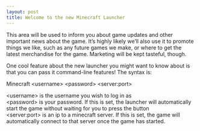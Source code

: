 ```yaml
---
layout: post
title: Welcome to the new Minecraft Launcher
---
```

This area will be used to inform you about game updates and other important news about the game. It’s highly likely we’ll also use it to promote things we like, such as any future games we make, or where to get the latest merchandise for the game. Marketing will be kept tasteful, though.

One cool feature about the new launcher you might want to know about is that you can pass it command-line features! The syntax is:

Minecraft &lt;username&gt; &lt;password&gt; &lt;server:port&gt;

&lt;username&gt; is the username you wish to log in as<br>
&lt;password&gt; is your password. If this is set, the launcher will automatically start the game without waiting for you to press the button<br>
&lt;server:port&gt; is an ip to a minecraft server. If this is set, the game will automatically connect to that server once the game has started.
